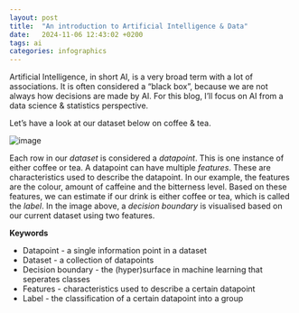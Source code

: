 ```yaml
---
layout: post
title:  "An introduction to Artificial Intelligence & Data"
date:   2024-11-06 12:43:02 +0200
tags: ai  
categories: infographics
---
```


Artificial Intelligence, in short AI, is a very broad term with a lot of associations. It is often considered a “black box”, because we are not always how decisions are made by AI. For this blog, I’ll focus on AI from a data science & statistics perspective. 

Let’s have a look at our dataset below on coffee & tea.

![image](https://bruteforcemisa.github.io/hackermouses-guide-through-cyberspace/assets/images/AI-data.png) 

Each row in our <i>dataset</i> is considered a <i>datapoint</i>. This is one instance of either coffee or tea. A datapoint can have multiple <i>features</i>. These are characteristics used to describe the datapoint. In our example, the features are the colour, amount of caffeine and the bitterness level. Based on these features, we can estimate if our drink is either coffee or tea, which is called the <i>label</i>. In the image above, a <i>decision boundary</i> is visualised based on our current dataset using two features.


<b>Keywords</b>
<ul>
<li> Datapoint - a single information point in a dataset </li>
<li> Dataset - a collection of datapoints</li>
<li> Decision boundary - the (hyper)surface in machine learning that seperates classes</li> 
<li> Features - characteristics used to describe a certain datapoint</li>
<li> Label - the classification of a certain datapoint into a group </li>

</ul>